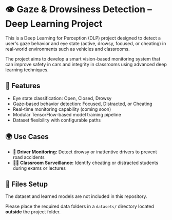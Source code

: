 # 👁️ Gaze & Drowsiness Detection – Deep Learning Project

This is a Deep Learning for Perception (DLP) project designed to detect a user's gaze behavior and eye state (active, drowsy, focused, or cheating) in real-world environments such as vehicles and classrooms.

The project aims to develop a smart vision-based monitoring system that can improve safety in cars and integrity in classrooms using advanced deep learning techniques.

## 🧠 Features
- Eye state classification: Open, Closed, Drowsy
- Gaze-based behavior detection: Focused, Distracted, or Cheating
- Real-time monitoring capability (coming soon)
- Modular TensorFlow-based model training pipeline
- Dataset flexibility with configurable paths

## 🌍 Use Cases
- 🚗 **Driver Monitoring:** Detect drowsy or inattentive drivers to prevent road accidents
- 🧑‍🏫 **Classroom Surveillance:** Identify cheating or distracted students during exams or lectures

## 📂 Files Setup

The dataset and learned models are not included in this repository.

Please place the required data folders in a `datasets/` directory located **outside** the project folder.


